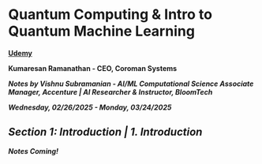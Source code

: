 # **Quantum Computing & Intro to Quantum Machine Learning**

**[Udemy](https://www.udemy.com/course/qc101-introduction-to-quantum-computing-quantum-physics-for-beginners/?couponCode=ST10MT30325G2)**

**Kumaresan Ramanathan - CEO, Coroman Systems**

***Notes by Vishnu Subramanian - AI/ML Computational Science Associate Manager, Accenture | AI Researcher & Instructor, BloomTech***

***Wednesday, 02/26/2025 - Monday, 03/24/2025***

## ***Section 1: Introduction | 1. Introduction***

***Notes Coming!***
